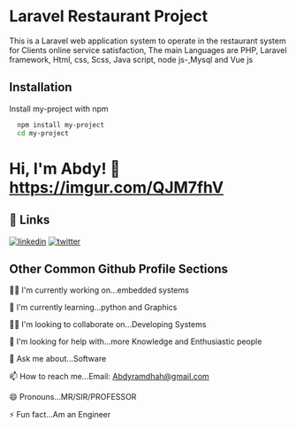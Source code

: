 
# Laravel Restaurant Project
This is a Laravel web application system to operate in the restaurant system for Clients online service satisfaction, The main Languages are PHP, Laravel framework, Html, css, Scss, Java script, node js-,Mysql and Vue js

## Installation

Install my-project with npm

```bash
  npm install my-project
  cd my-project
```
    
# Hi, I'm Abdy! 👋    https://imgur.com/QJM7fhV


## 🔗 Links
[![linkedin](https://img.shields.io/badge/linkedin-0A66C2?style=for-the-badge&logo=linkedin&logoColor=white)](https://www.linkedin.com/in/abdallah-salem-mvule-4b856a145/)
[![twitter](https://img.shields.io/badge/twitter-1DA1F2?style=for-the-badge&logo=twitter&logoColor=white)](https://twitter.com/)


## Other Common Github Profile Sections
👩‍💻 I'm currently working on...embedded systems

🧠 I'm currently learning...python and Graphics

👯‍♀️ I'm looking to collaborate on...Developing Systems

🤔 I'm looking for help with...more Knowledge and Enthusiastic people

💬 Ask me about...Software

📫 How to reach me...Email: Abdyramdhah@gmail.com

😄 Pronouns...MR/SIR/PROFESSOR

⚡️ Fun fact...Am an Engineer

